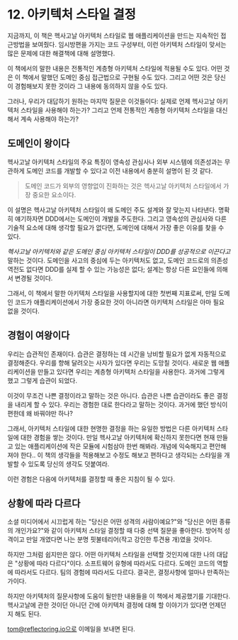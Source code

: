 # 12. 아키텍처 스타일 결정

지금까지, 이 책은 헥사고날 아키텍처 스타일로 웹 애플리케이션을 만드는 지속적인 접근방법을 보여줬다. 임시방편을 가지는 코드 구성부터, 이런 아키텍처 스타일이 맞서는 많은 문제에 대한 해결책에 대해 설명했다.

이 책에서의 말한 내용은 전통적인 계층형 아키텍처 스타일에 적용될 수도 있다. 어떤 것은 이 책에서 말했던 도메인 중심 접근법으로 구현될 수도 있다. 그리고 어떤 것은 당신이 경험해보지 못한 것이라 그 내용에 동의하지 않을 수도 있다.

그러나, 우리가 대답하기 원하는 마지막 질문은 이것들이다: 실제로 언제 헥사고날 아키텍처 스타일을 사용해야 하는가? 그리고 언제 전통적인 계층형 아키텍처 스타일을 대신해서 계속 사용해야 하는가?



## 도메인이 왕이다

헥사고날 아키텍처 스타일의 주요 특징이 영속성 관심사나 외부 시스템에 의존성과는 무관하게 도메인 코드를 개발할 수 있다고 이전 내용에서 충분히 설명이 된 것 같다.

> 도메인 코드가 외부의 영향없이 진화하는 것은 헥사고날 아키텍처 스타일에서 가장 중요한 요소이다.



이 설명은 헥사고날 아키텍처 스타일이 왜 도메인 주도 설계와 잘 맞는지 나타낸다. 명확히 얘기하자면 DDD에서는 도메인이 개발을 주도한다. 그리고 영속성의 관심사와 다른 기술적 요소에 대해 생각할 필요가 없다면, 도메인에 대해서 가장 좋은 이유를 찾을 수 있다.

*헥사고날 아키텍처와 같은 도메인 중심 아키텍처 스타일이 DDD를 성공적으로 이끈다고*  말하는 것이다. 도메인을 사고의 중심에 두는 아키텍처도 없고, 도메인 코드로의 의존성 역전도 없다면 DDD를 실제 할 수 있는 가능성은 없다; 설계는 항상 다른 요인들에 의해서 변경될 것이다.

그래서, 이 책에서 말한 아키텍처 스타일을 사용할지에 대한 첫번째 지표로써, 만일 도메인 코드가 애플리케이션에서 가장 중요한 것이 아니라면 아키텍처 스타일은 아마 필요 없을 것이다.



## 경험이 여왕이다

우리는 습관적인 존재이다. 습관은 결정하는 데 시간을 낭비할 필요가 없게 자동적으로 결정해준다. 우리를 향해 달려오는 사자가 있다면 우리는 도망칠 것이다. 새로운 웹 애플리케이션을 만들고 있다면 우리는 계층형 아키텍처 스타일을 사용한다. 과거에 그렇게 했고 그렇게 습관이 되었다.

이것이 무조건 나쁜 결정이라고 말하는 것은 아니다. 습관은 나쁜 습관이라도 좋은 결정을 내리게 할 수 있다. 우리는 경험한 대로 한다라고 말하는 것이다. 과거에 했던 방식이 편한데 왜 바꿔야만 하나?

그래서, 아키텍처 스타일에 대한 현명한 결정을 하는 유일한 방법은 다른 아키텍처 스타일에 대한 경험을 쌓는 것이다. 만일 헥사고날 아키텍처에 확신하지 못한다면 현재 만들고 있는 애플리케이션에 작은 모듈에 시험삼아 한번 해봐라. 개념에 익숙해지고 편안해져야 한다.. 이 책의 생각들을 적용해보고 수정도  해보고 편하다고 생각되는 스타일을 개발할 수 있도록 당신의 생각도 덧붙여라.

이런 경험은 다음에 아키텍처를 결정할 때 좋은 지침이 될 수 있다.



## 상황에 따라 다르다

소셜 미디어에서 시끄럽게 하는 "당신은 어떤 성격의 사람이예요?"와 "당신은 어떤 종류의 개인가요?"와 같이 아키텍처 스타일 결정할 때 다중 선택 질문을 좋아한다. 방어적 성격이고 만일 개였다면 나는 분명 핏불테리어(작고 강인한 투견용 개)였을 것이다.

하지만 그처럼 쉽지만은 않다. 어떤 아키텍처 스타일을 선택할 것인지에 대한 나의 대답은 "상황에 따라 다르다"이다. 소프트웨어 유형에 따라서도 다르다. 도메인 코드의 역할에 따라서도 다르다. 팀의 경험에 따라서도 다르다. 결국은, 결정사항에 얼마나 만족하는가이다.

하지만 아키텍처의 질문사항에 도움이 될만한 내용들을 이 책에서 제공했기를 기대한다. 헥사고날에 관한 것이던 아니던 간에 아키텍처 결정에 대해 할 이야기가 있다면 언제던지 해도 된다.

tom@reflectoring.io으로 이메일을 보내면 된다.